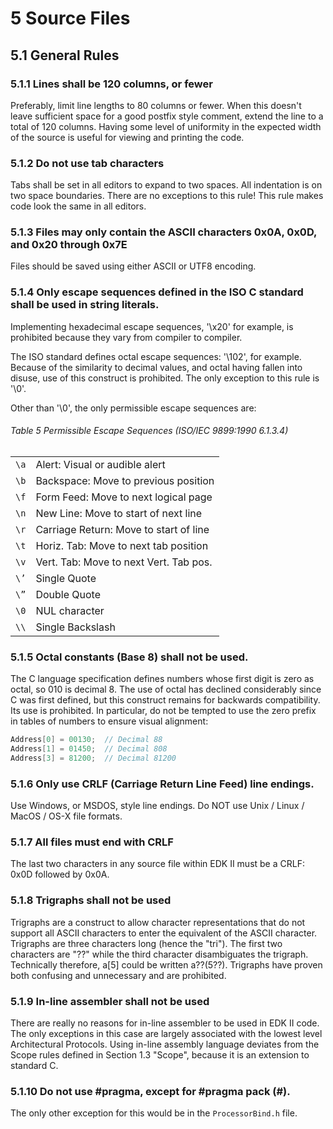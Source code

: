 <!--- @file
  5 Source Files

  Copyright (c) 2006-2017, Intel Corporation. All rights reserved.<BR>

  Redistribution and use in source (original document form) and 'compiled'
  forms (converted to PDF, epub, HTML and other formats) with or without
  modification, are permitted provided that the following conditions are met:

  1) Redistributions of source code (original document form) must retain the
     above copyright notice, this list of conditions and the following
     disclaimer as the first lines of this file unmodified.

  2) Redistributions in compiled form (transformed to other DTDs, converted to
     PDF, epub, HTML and other formats) must reproduce the above copyright
     notice, this list of conditions and the following disclaimer in the
     documentation and/or other materials provided with the distribution.

  THIS DOCUMENTATION IS PROVIDED BY TIANOCORE PROJECT "AS IS" AND ANY EXPRESS OR
  IMPLIED WARRANTIES, INCLUDING, BUT NOT LIMITED TO, THE IMPLIED WARRANTIES OF
  MERCHANTABILITY AND FITNESS FOR A PARTICULAR PURPOSE ARE DISCLAIMED. IN NO
  EVENT SHALL TIANOCORE PROJECT  BE LIABLE FOR ANY DIRECT, INDIRECT, INCIDENTAL,
  SPECIAL, EXEMPLARY, OR CONSEQUENTIAL DAMAGES (INCLUDING, BUT NOT LIMITED TO,
  PROCUREMENT OF SUBSTITUTE GOODS OR SERVICES; LOSS OF USE, DATA, OR PROFITS;
  OR BUSINESS INTERRUPTION) HOWEVER CAUSED AND ON ANY THEORY OF LIABILITY,
  WHETHER IN CONTRACT, STRICT LIABILITY, OR TORT (INCLUDING NEGLIGENCE OR
  OTHERWISE) ARISING IN ANY WAY OUT OF THE USE OF THIS DOCUMENTATION, EVEN IF
  ADVISED OF THE POSSIBILITY OF SUCH DAMAGE.

-->

# 5 Source Files

## 5.1 General Rules

### 5.1.1 Lines shall be 120 columns, or fewer

Preferably, limit line lengths to 80 columns or fewer. When this doesn't leave
sufficient space for a good postfix style comment, extend the line to a total
of 120 columns. Having some level of uniformity in the expected width of the
source is useful for viewing and printing the code.

### 5.1.2 Do not use tab characters

Tabs shall be set in all editors to expand to two spaces. All indentation is on
two space boundaries. There are no exceptions to this rule! This rule makes
code look the same in all editors.

### 5.1.3 Files may only contain the ASCII characters 0x0A, 0x0D, and 0x20 through 0x7E

Files should be saved using either ASCII or UTF8 encoding.

### 5.1.4 Only escape sequences defined in the ISO C standard shall be used in string literals.

Implementing hexadecimal escape sequences, '\x20' for example, is prohibited
because they vary from compiler to compiler.

The ISO standard defines octal escape sequences: '\102', for example. Because
of the similarity to decimal values, and octal having fallen into disuse, use
of this construct is prohibited. The only exception to this rule is '\0'.

Other than '\0', the only permissible escape sequences are:

###### Table 5 Permissible Escape Sequences (ISO/IEC 9899:1990 6.1.3.4)

|      |                                        |
| ---- | -------------------------------------- |
| `\a` | Alert: Visual or audible alert         |
| `\b` | Backspace: Move to previous position   |
| `\f` | Form Feed: Move to next logical page   |
| `\n` | New Line: Move to start of next line   |
| `\r` | Carriage Return: Move to start of line |
| `\t` | Horiz. Tab: Move to next tab position  |
| `\v` | Vert. Tab: Move to next Vert. Tab pos. |
| `\’` | Single Quote                           |
| `\”` | Double Quote                           |
| `\0` | NUL character                          |
| `\\` | Single Backslash                       |

### 5.1.5 Octal constants (Base 8) shall not be used.

The C language specification defines numbers whose first digit is zero as
octal, so 010 is decimal 8. The use of octal has declined considerably since C
was first defined, but this construct remains for backwards compatibility. Its
use is prohibited. In particular, do not be tempted to use the zero prefix in
tables of numbers to ensure visual alignment:

```c
Address[0] = 00130;  // Decimal 88
Address[1] = 01450;  // Decimal 808
Address[3] = 81200;  // Decimal 81200
```

### 5.1.6 Only use CRLF (Carriage Return Line Feed) line endings.

Use Windows, or MSDOS, style line endings. Do NOT use Unix / Linux / MacOS /
OS-X file formats.

### 5.1.7 All files must end with CRLF

The last two characters in any source file within EDK II must be a CRLF: 0x0D
followed by 0x0A.

### 5.1.8 Trigraphs shall not be used

Trigraphs are a construct to allow character representations that do not
support all ASCII characters to enter the equivalent of the ASCII character.
Trigraphs are three characters long (hence the "tri"). The first two characters
are "??" while the third character disambiguates the trigraph. Technically
therefore, a[5] could be written a??(5??). Trigraphs have proven both
confusing and unnecessary and are prohibited.

### 5.1.9 In-line assembler shall not be used

There are really no reasons for in-line assembler to be used in EDK II code.
The only exceptions in this case are largely associated with the lowest level
Architectural Protocols. Using in-line assembly language deviates from the
Scope rules defined in Section 1.3 "Scope", because it is an extension to
standard C.

### 5.1.10 Do not use #pragma, except for #pragma pack (#).

The only other exception for this would be in the `ProcessorBind.h` file.
